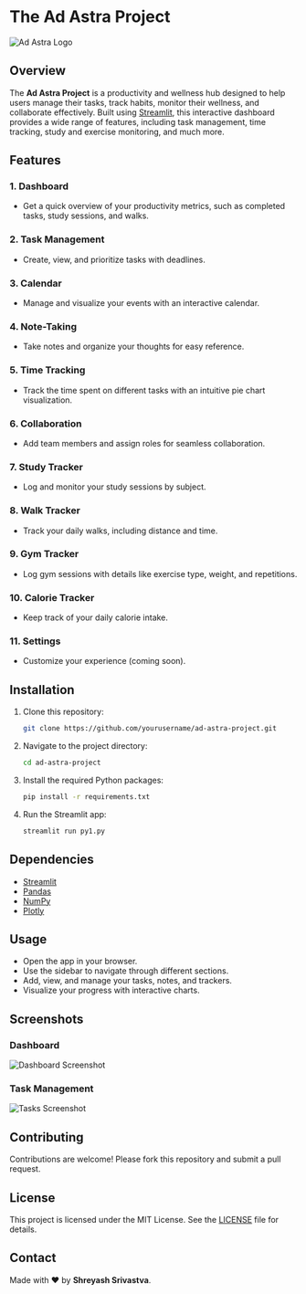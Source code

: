 # The Ad Astra Project

![Ad Astra Logo](logo.png)

## Overview

The **Ad Astra Project** is a productivity and wellness hub designed to help users manage their tasks, track habits, monitor their wellness, and collaborate effectively. Built using [Streamlit](https://streamlit.io/), this interactive dashboard provides a wide range of features, including task management, time tracking, study and exercise monitoring, and much more.

## Features

### 1. **Dashboard**
   - Get a quick overview of your productivity metrics, such as completed tasks, study sessions, and walks.

### 2. **Task Management**
   - Create, view, and prioritize tasks with deadlines.

### 3. **Calendar**
   - Manage and visualize your events with an interactive calendar.

### 4. **Note-Taking**
   - Take notes and organize your thoughts for easy reference.

### 5. **Time Tracking**
   - Track the time spent on different tasks with an intuitive pie chart visualization.

### 6. **Collaboration**
   - Add team members and assign roles for seamless collaboration.

### 7. **Study Tracker**
   - Log and monitor your study sessions by subject.

### 8. **Walk Tracker**
   - Track your daily walks, including distance and time.

### 9. **Gym Tracker**
   - Log gym sessions with details like exercise type, weight, and repetitions.

### 10. **Calorie Tracker**
   - Keep track of your daily calorie intake.

### 11. **Settings**
   - Customize your experience (coming soon).

## Installation

1. Clone this repository:
   ```bash
   git clone https://github.com/yourusername/ad-astra-project.git
   ```
2. Navigate to the project directory:
   ```bash
   cd ad-astra-project
   ```
3. Install the required Python packages:
   ```bash
   pip install -r requirements.txt
   ```
4. Run the Streamlit app:
   ```bash
   streamlit run py1.py
   ```

## Dependencies

- [Streamlit](https://streamlit.io/)
- [Pandas](https://pandas.pydata.org/)
- [NumPy](https://numpy.org/)
- [Plotly](https://plotly.com/)

## Usage

- Open the app in your browser.
- Use the sidebar to navigate through different sections.
- Add, view, and manage your tasks, notes, and trackers.
- Visualize your progress with interactive charts.

## Screenshots

### Dashboard
![Dashboard Screenshot](screenshots/dashboard.png)

### Task Management
![Tasks Screenshot](screenshots/tasks.png)

## Contributing

Contributions are welcome! Please fork this repository and submit a pull request.

## License

This project is licensed under the MIT License. See the [LICENSE](LICENSE) file for details.

## Contact

Made with ❤️ by **Shreyash Srivastva**.
